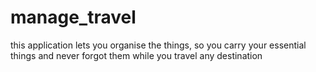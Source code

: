 # manage_travel
this application lets you organise the things, so you carry your essential things and never forgot them while you travel any destination
